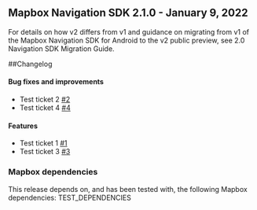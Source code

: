 ## Mapbox Navigation SDK 2.1.0 - January 9, 2022

For details on how v2 differs from v1 and guidance on migrating from v1 of the Mapbox Navigation SDK for Android to the v2 public preview, see 2.0 Navigation SDK Migration Guide.

##Changelog
#### Bug fixes and improvements
- Test ticket 2 [#2](https://github.com/mapbox/mapbox-navigation-android/pull/2)
- Test ticket 4 [#4](https://github.com/mapbox/mapbox-navigation-android/pull/4)

#### Features
- Test ticket 1 [#1](https://github.com/mapbox/mapbox-navigation-android/pull/1)
- Test ticket 3 [#3](https://github.com/mapbox/mapbox-navigation-android/pull/3)

### Mapbox dependencies
This release depends on, and has been tested with, the following Mapbox dependencies:
TEST_DEPENDENCIES
